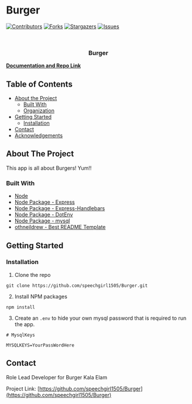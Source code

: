 # Burger

[![Contributors][contributors-shield]][contributors-url]
[![Forks][forks-shield]][forks-url]
[![Stargazers][stars-shield]][stars-url]
[![Issues][issues-shield]][issues-url]

<!-- PROJECT LOGO -->
<br />
<p align="center">
  <h3 align="center">Burger</h3>
    <a href="https://github.com/speechgirl1505/Burger"><strong>Documentation and Repo Link</strong></a>
    <br />
    
  </p>
</p>

<!-- TABLE OF CONTENTS -->

## Table of Contents

- [About the Project](#about-the-project)
  - [Built With](#built-with)
  - [Organization](#Organization)
- [Getting Started](#getting-started)
  - [Installation](#installation)
- [Contact](#contact)
- [Acknowledgements](#acknowledgements)

<!-- ABOUT THE PROJECT -->

## About The Project

This app is all about Burgers! Yum!! 

### Built With

- [Node](https://nodejs.org/en/)
- [Node Package - Express](https://www.npmjs.com/package/express)
- [Node Package - Express-Handlebars](https://www.npmjs.com/package/express-handlebars)
- [Node Package - DotEnv](https://www.npmjs.com/package/dotenv)
- [Node Package - mysql](https://www.npmjs.com/package/mysql)
- [othneildrew - Best README Template](https://github.com/othneildrew/Best-README-Template)


<!-- GETTING STARTED -->

## Getting Started



### Installation

1. Clone the repo

```
git clone https://github.com/speechgirl1505/Burger.git
```

2. Install NPM packages

```
npm install
```

3. Create an `.env` to hide your own mysql password that is required to run the app.

```
# MysqlKeys

MYSQLKEYS=YourPassWordHere
```

<!-- CONTACT -->

## Contact

Role Lead Developer for Burger Kala Elam

Project Link: [https://github.com/speechgirl1505/Burger](https://github.com/speechgirl1505/Burger)
<!-- MARKDOWN LINKS & IMAGES -->
<!-- https://www.markdownguide.org/basic-syntax/#reference-style-links -->

[contributors-shield]: https://img.shields.io/github/contributors/speechgirl1505/Burger.svg?style=flat-square
[contributors-url]: https://github.com/speechgirl1505/Burger/graphs/contributors
[forks-shield]: https://img.shields.io/github/forks/speechgirl1505/Burger.svg?style=flat-square
[forks-url]: https://github.com/speechgirl1505/Burger/network/members
[stars-shield]: https://img.shields.io/github/stars/speechgirl1505/Burger.svg?style=flat-square
[stars-url]: https://github.com/speechgirl1505/Burger/stargazers
[issues-shield]: https://img.shields.io/github/issues/speechgirl1505/Burger.svg?style=flat-square
[issues-url]: https://github.com/speechgirl1505/Burger/issues
